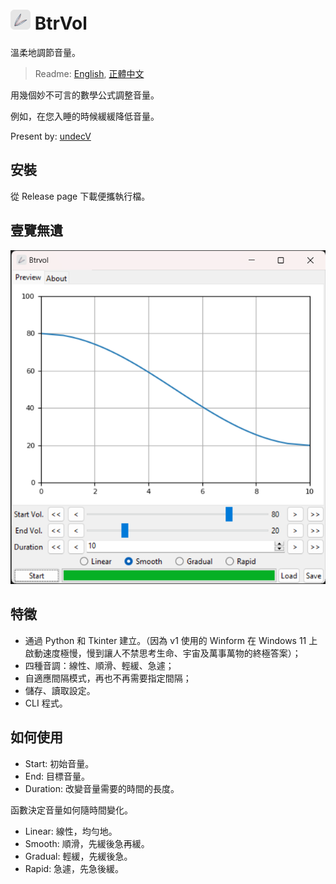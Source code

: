 # ![icon](./resources/icon.32.png) BtrVol

溫柔地調節音量。

> Readme: [English](./readme.md), [正體中文](./readme.zh.md)

用幾個妙不可言的數學公式調整音量。

例如，在您入睡的時候緩緩降低音量。

Present by: [undecV](https://github.com/undecv)

## 安裝

從 Release page 下載便攜執行檔。

## 壹覽無遺

![Screenshot](./docs/Screenshot.png)

## 特徵

- 通過 Python 和 Tkinter 建立。（因為 v1 使用的 Winform 在 Windows 11 上啟動速度極慢，慢到讓人不禁思考生命、宇宙及萬事萬物的終極答案）；
- 四種音調：線性、順滑、輕緩、急遽；
- 自適應間隔模式，再也不再需要指定間隔；
- 儲存、讀取設定。
- CLI 程式。

## 如何使用

- Start: 初始音量。
- End: 目標音量。
- Duration: 改變音量需要的時間的長度。

函數決定音量如何隨時間變化。

- Linear: 線性，均勻地。
- Smooth: 順滑，先緩後急再緩。
- Gradual: 輕緩，先緩後急。
- Rapid: 急遽，先急後緩。
